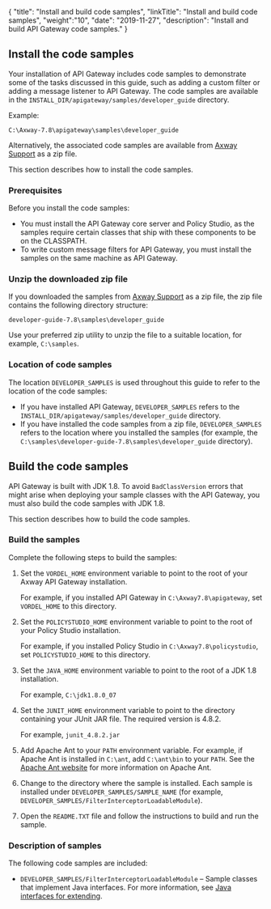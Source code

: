 {
"title": "Install and build code samples",
"linkTitle": "Install and build code samples",
"weight":"10",
"date": "2019-11-27",
"description": "Install and build API Gateway code samples."
}

## Install the code samples

Your installation of API Gateway includes code samples to demonstrate some of the tasks discussed in this guide, such as adding a custom filter or adding a message listener to API Gateway. The code samples are available in the `INSTALL_DIR/apigateway/samples/developer_guide` directory.

Example:

```
C:\Axway-7.8\apigateway\samples\developer_guide
```

Alternatively, the associated code samples are available from [Axway Support](https://support.axway.com/) as a zip file.

This section describes how to install the code samples.

### Prerequisites

Before you install the code samples:

* You must install the API Gateway core server and Policy Studio, as the samples require certain classes that ship with these components to be on the CLASSPATH.
* To write custom message filters for API Gateway, you must install the samples on the same machine as API Gateway.

### Unzip the downloaded zip file

If you downloaded the samples from [Axway Support](https://support.axway.com/) as a zip file, the zip file contains the following directory structure:

```
developer-guide-7.8\samples\developer_guide
```

Use your preferred zip utility to unzip the file to a suitable location, for example, `C:\samples`.

### Location of code samples

The location `DEVELOPER_SAMPLES` is used throughout this guide to refer to the location of the code samples:

* If you have installed API Gateway, `DEVELOPER_SAMPLES` refers to the `INSTALL_DIR/apigateway/samples/developer_guide` directory.
* If you have installed the code samples from a zip file, `DEVELOPER_SAMPLES` refers to the location where you installed the samples (for example, the `C:\samples\developer-guide-7.8\samples\developer_guide` directory).

## Build the code samples

API Gateway is built with JDK 1.8. To avoid `BadClassVersion` errors that might arise when deploying your sample classes with the API Gateway, you must also build the code samples with JDK 1.8.

This section describes how to build the code samples.

### Build the samples

Complete the following steps to build the samples:

1. Set the `VORDEL_HOME` environment variable to point to the root of your Axway API Gateway installation.

    For example, if you installed API Gateway in `C:\Axway7.8\apigateway`, set `VORDEL_HOME` to this directory.

2. Set the `POLICYSTUDIO_HOME` environment variable to point to the root of your Policy Studio installation.

    For example, if you installed Policy Studio in `C:\Axway7.8\policystudio`, set `POLICYSTUDIO_HOME` to this directory.

3. Set the `JAVA_HOME` environment variable to point to the root of a JDK 1.8 installation.

    For example, `C:\jdk1.8.0_07`

4. Set the `JUNIT_HOME` environment variable to point to the directory containing your JUnit JAR file. The required version is 4.8.2.

    For example, `junit_4.8.2.jar`

5. Add Apache Ant to your `PATH` environment variable. For example, if Apache Ant is installed in `C:\ant`, add `C:\ant\bin` to your `PATH`. See the [Apache Ant website](http://ant.apache.org/) for more information on Apache Ant.
6. Change to the directory where the sample is installed. Each sample is installed under `DEVELOPER_SAMPLES/SAMPLE_NAME` (for example, `DEVELOPER_SAMPLES/FilterInterceptorLoadableModule`).
7. Open the `README.TXT` file and follow the instructions to build and run the sample.

### Description of samples

The following code samples are included:

* `DEVELOPER_SAMPLES/FilterInterceptorLoadableModule` – Sample classes that implement Java interfaces. For more information, see [Java interfaces for extending](/docs/apigw_devguide/java_extend_gateway).
